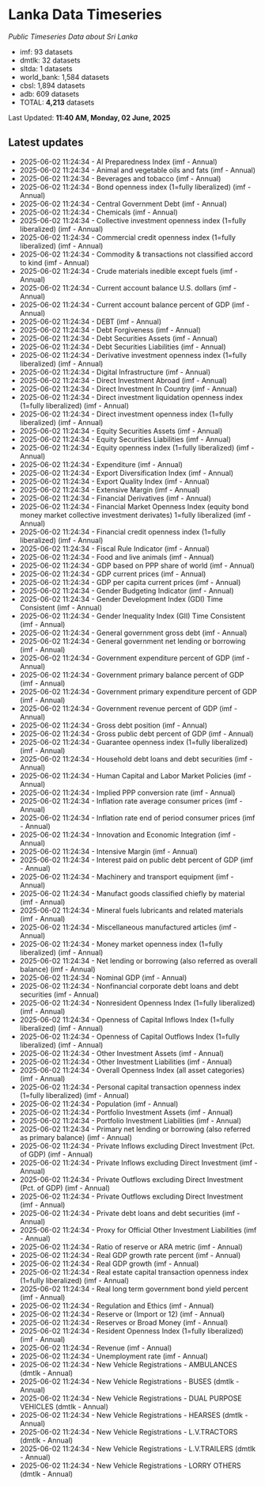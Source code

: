 # Lanka Data Timeseries
*Public Timeseries Data about Sri Lanka*

* imf: 93 datasets
* dmtlk: 32 datasets
* sltda: 1 datasets
* world_bank: 1,584 datasets
* cbsl: 1,894 datasets
* adb: 609 datasets
* TOTAL: **4,213** datasets

Last Updated: **11:40 AM, Monday, 02 June, 2025**

## Latest updates

* 2025-06-02 11:24:34 - AI Preparedness Index (imf - Annual)
* 2025-06-02 11:24:34 - Animal and vegetable oils and fats (imf - Annual)
* 2025-06-02 11:24:34 - Beverages and tobacco (imf - Annual)
* 2025-06-02 11:24:34 - Bond openness index (1=fully liberalized) (imf - Annual)
* 2025-06-02 11:24:34 - Central Government Debt (imf - Annual)
* 2025-06-02 11:24:34 - Chemicals (imf - Annual)
* 2025-06-02 11:24:34 - Collective investment openness index (1=fully liberalized) (imf - Annual)
* 2025-06-02 11:24:34 - Commercial credit openness index (1=fully liberalized) (imf - Annual)
* 2025-06-02 11:24:34 - Commodity & transactions not classified accord to kind (imf - Annual)
* 2025-06-02 11:24:34 - Crude materials inedible except fuels (imf - Annual)
* 2025-06-02 11:24:34 - Current account balance U.S. dollars (imf - Annual)
* 2025-06-02 11:24:34 - Current account balance percent of GDP (imf - Annual)
* 2025-06-02 11:24:34 - DEBT (imf - Annual)
* 2025-06-02 11:24:34 - Debt Forgiveness (imf - Annual)
* 2025-06-02 11:24:34 - Debt Securities Assets (imf - Annual)
* 2025-06-02 11:24:34 - Debt Securities Liabilities (imf - Annual)
* 2025-06-02 11:24:34 - Derivative investment openness index (1=fully liberalized) (imf - Annual)
* 2025-06-02 11:24:34 - Digital Infrastructure (imf - Annual)
* 2025-06-02 11:24:34 - Direct Investment Abroad (imf - Annual)
* 2025-06-02 11:24:34 - Direct Investment In Country (imf - Annual)
* 2025-06-02 11:24:34 - Direct investment liquidation openness index (1=fully liberalized) (imf - Annual)
* 2025-06-02 11:24:34 - Direct investment openness index (1=fully liberalized) (imf - Annual)
* 2025-06-02 11:24:34 - Equity Securities Assets (imf - Annual)
* 2025-06-02 11:24:34 - Equity Securities Liabilities (imf - Annual)
* 2025-06-02 11:24:34 - Equity openness index (1=fully liberalized) (imf - Annual)
* 2025-06-02 11:24:34 - Expenditure (imf - Annual)
* 2025-06-02 11:24:34 - Export Diversification Index (imf - Annual)
* 2025-06-02 11:24:34 - Export Quality Index (imf - Annual)
* 2025-06-02 11:24:34 - Extensive Margin (imf - Annual)
* 2025-06-02 11:24:34 - Financial Derivatives (imf - Annual)
* 2025-06-02 11:24:34 - Financial Market Openness Index (equity bond money market collective investment derivates) 1=fully liberalized (imf - Annual)
* 2025-06-02 11:24:34 - Financial credit openness index (1=fully liberalized) (imf - Annual)
* 2025-06-02 11:24:34 - Fiscal Rule Indicator (imf - Annual)
* 2025-06-02 11:24:34 - Food and live animals (imf - Annual)
* 2025-06-02 11:24:34 - GDP based on PPP share of world (imf - Annual)
* 2025-06-02 11:24:34 - GDP current prices (imf - Annual)
* 2025-06-02 11:24:34 - GDP per capita current prices (imf - Annual)
* 2025-06-02 11:24:34 - Gender Budgeting Indicator (imf - Annual)
* 2025-06-02 11:24:34 - Gender Development Index (GDI) Time Consistent (imf - Annual)
* 2025-06-02 11:24:34 - Gender Inequality Index (GII) Time Consistent (imf - Annual)
* 2025-06-02 11:24:34 - General government gross debt (imf - Annual)
* 2025-06-02 11:24:34 - General government net lending or borrowing (imf - Annual)
* 2025-06-02 11:24:34 - Government expenditure percent of GDP (imf - Annual)
* 2025-06-02 11:24:34 - Government primary balance percent of GDP (imf - Annual)
* 2025-06-02 11:24:34 - Government primary expenditure percent of GDP (imf - Annual)
* 2025-06-02 11:24:34 - Government revenue percent of GDP (imf - Annual)
* 2025-06-02 11:24:34 - Gross debt position (imf - Annual)
* 2025-06-02 11:24:34 - Gross public debt percent of GDP (imf - Annual)
* 2025-06-02 11:24:34 - Guarantee openness index (1=fully liberalized) (imf - Annual)
* 2025-06-02 11:24:34 - Household debt loans and debt securities (imf - Annual)
* 2025-06-02 11:24:34 - Human Capital and Labor Market Policies (imf - Annual)
* 2025-06-02 11:24:34 - Implied PPP conversion rate (imf - Annual)
* 2025-06-02 11:24:34 - Inflation rate average consumer prices (imf - Annual)
* 2025-06-02 11:24:34 - Inflation rate end of period consumer prices (imf - Annual)
* 2025-06-02 11:24:34 - Innovation and Economic Integration (imf - Annual)
* 2025-06-02 11:24:34 - Intensive Margin (imf - Annual)
* 2025-06-02 11:24:34 - Interest paid on public debt percent of GDP (imf - Annual)
* 2025-06-02 11:24:34 - Machinery and transport equipment (imf - Annual)
* 2025-06-02 11:24:34 - Manufact goods classified chiefly by material (imf - Annual)
* 2025-06-02 11:24:34 - Mineral fuels lubricants and related materials (imf - Annual)
* 2025-06-02 11:24:34 - Miscellaneous manufactured articles (imf - Annual)
* 2025-06-02 11:24:34 - Money market openness index (1=fully liberalized) (imf - Annual)
* 2025-06-02 11:24:34 - Net lending or borrowing (also referred as overall balance) (imf - Annual)
* 2025-06-02 11:24:34 - Nominal GDP (imf - Annual)
* 2025-06-02 11:24:34 - Nonfinancial corporate debt loans and debt securities (imf - Annual)
* 2025-06-02 11:24:34 - Nonresident Openness Index (1=fully liberalized) (imf - Annual)
* 2025-06-02 11:24:34 - Openness of Capital Inflows Index (1=fully liberalized) (imf - Annual)
* 2025-06-02 11:24:34 - Openness of Capital Outflows Index (1=fully liberalized) (imf - Annual)
* 2025-06-02 11:24:34 - Other Investment Assets (imf - Annual)
* 2025-06-02 11:24:34 - Other Investment Liabilities (imf - Annual)
* 2025-06-02 11:24:34 - Overall Openness Index (all asset categories) (imf - Annual)
* 2025-06-02 11:24:34 - Personal capital transaction openness index (1=fully liberalized) (imf - Annual)
* 2025-06-02 11:24:34 - Population (imf - Annual)
* 2025-06-02 11:24:34 - Portfolio Investment Assets (imf - Annual)
* 2025-06-02 11:24:34 - Portfolio Investment Liabilities (imf - Annual)
* 2025-06-02 11:24:34 - Primary net lending or borrowing (also referred as primary balance) (imf - Annual)
* 2025-06-02 11:24:34 - Private Inflows excluding Direct Investment (Pct. of GDP) (imf - Annual)
* 2025-06-02 11:24:34 - Private Inflows excluding Direct Investment (imf - Annual)
* 2025-06-02 11:24:34 - Private Outflows excluding Direct Investment (Pct. of GDP) (imf - Annual)
* 2025-06-02 11:24:34 - Private Outflows excluding Direct Investment (imf - Annual)
* 2025-06-02 11:24:34 - Private debt loans and debt securities (imf - Annual)
* 2025-06-02 11:24:34 - Proxy for Official Other Investment Liabilities (imf - Annual)
* 2025-06-02 11:24:34 - Ratio of reserve or ARA metric (imf - Annual)
* 2025-06-02 11:24:34 - Real GDP growth rate percent (imf - Annual)
* 2025-06-02 11:24:34 - Real GDP growth (imf - Annual)
* 2025-06-02 11:24:34 - Real estate capital transaction openness index (1=fully liberalized) (imf - Annual)
* 2025-06-02 11:24:34 - Real long term government bond yield percent (imf - Annual)
* 2025-06-02 11:24:34 - Regulation and Ethics (imf - Annual)
* 2025-06-02 11:24:34 - Reserve or (Import or 12) (imf - Annual)
* 2025-06-02 11:24:34 - Reserves or Broad Money (imf - Annual)
* 2025-06-02 11:24:34 - Resident Openness Index (1=fully liberalized) (imf - Annual)
* 2025-06-02 11:24:34 - Revenue (imf - Annual)
* 2025-06-02 11:24:34 - Unemployment rate (imf - Annual)
* 2025-06-02 11:24:34 - New Vehicle Registrations - AMBULANCES (dmtlk - Annual)
* 2025-06-02 11:24:34 - New Vehicle Registrations - BUSES (dmtlk - Annual)
* 2025-06-02 11:24:34 - New Vehicle Registrations - DUAL PURPOSE VEHICLES (dmtlk - Annual)
* 2025-06-02 11:24:34 - New Vehicle Registrations - HEARSES (dmtlk - Annual)
* 2025-06-02 11:24:34 - New Vehicle Registrations - L.V.TRACTORS (dmtlk - Annual)
* 2025-06-02 11:24:34 - New Vehicle Registrations - L.V.TRAILERS (dmtlk - Annual)
* 2025-06-02 11:24:34 - New Vehicle Registrations - LORRY OTHERS (dmtlk - Annual)